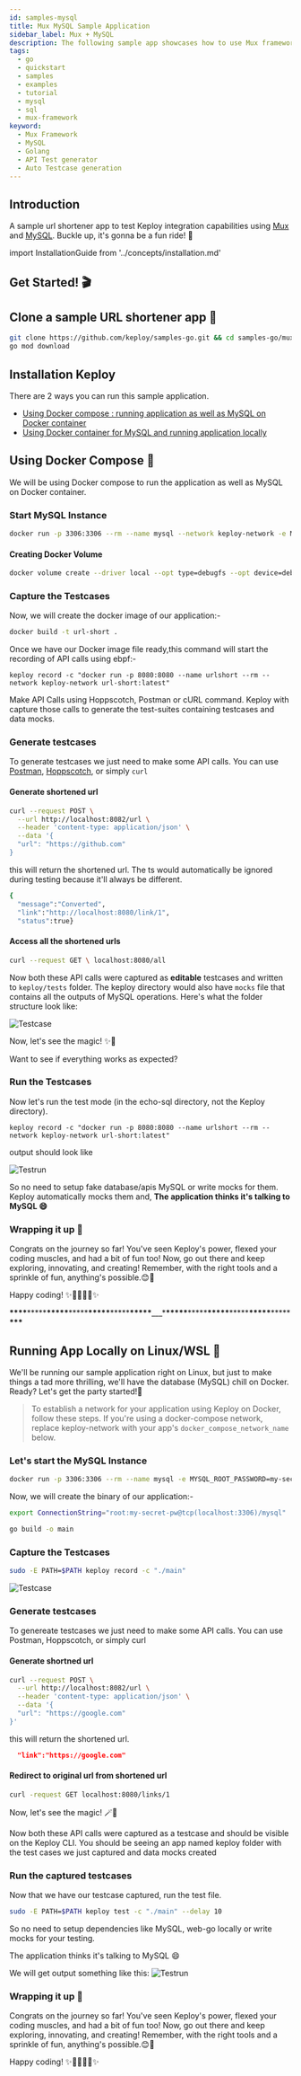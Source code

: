 ```yaml
---
id: samples-mysql
title: Mux MySQL Sample Application
sidebar_label: Mux + MySQL
description: The following sample app showcases how to use Mux framework and the Keploy Platform.
tags:
  - go
  - quickstart
  - samples
  - examples
  - tutorial
  - mysql
  - sql
  - mux-framework
keyword:
  - Mux Framework
  - MySQL
  - Golang
  - API Test generator
  - Auto Testcase generation
---
```


## Introduction

A sample url shortener app to test Keploy integration capabilities using [Mux](https://github.com/gorilla/mux) and [MySQL](https://www.mysql.com/). Buckle up, it's gonna be a fun ride! 🎢

import InstallationGuide from '../concepts/installation.md'

<InstallationGuide/>

## Get Started! 🎬

## Clone a sample URL shortener app 🧪

```bash
git clone https://github.com/keploy/samples-go.git && cd samples-go/mux-mysql
go mod download
```

## Installation Keploy

There are 2 ways you can run this sample application.

- [Using Docker compose : running application as well as MySQL on Docker container](#using-docker-compose-)
- [Using Docker container for MySQL and running application locally](#running-app-locally-on-linuxwsl-)

## Using Docker Compose 🐳

We will be using Docker compose to run the application as well as MySQL on Docker container.

### Start MySQL Instance

```bash
docker run -p 3306:3306 --rm --name mysql --network keploy-network -e MYSQL_ROOT_PASSWORD=my-secret-pw -d mysql:latest
```

#### Creating Docker Volume

```bash
docker volume create --driver local --opt type=debugfs --opt device=debugfs debugfs
```

### Capture the Testcases

Now, we will create the docker image of our application:-

```zsh
docker build -t url-short .
```

Once we have our Docker image file ready,this command will start the recording of API calls using ebpf:-

```shell
keploy record -c "docker run -p 8080:8080 --name urlshort --rm --network keploy-network url-short:latest"
```

Make API Calls using Hoppscotch, Postman or cURL command. Keploy with capture those calls to generate the test-suites containing testcases and data mocks.

### Generate testcases

To generate testcases we just need to make some API calls. You can use [Postman](https://www.postman.com/), [Hoppscotch](https://hoppscotch.io/), or simply `curl`

#### Generate shortened url

```bash
curl --request POST \
  --url http://localhost:8082/url \
  --header 'content-type: application/json' \
  --data '{
  "url": "https://github.com"
}
```

this will return the shortened url. The ts would automatically be ignored during testing because it'll always be different.

```bash
{
  "message":"Converted",
  "link":"http://localhost:8080/link/1",
  "status":true}
```

#### Access all the shortened urls

```bash
curl --request GET \ localhost:8080/all
```

Now both these API calls were captured as **editable** testcases and written to `keploy/tests` folder. The keploy directory would also have `mocks` file that contains all the outputs of MySQL operations. Here's what the folder structure look like:

![Testcase](/img/mux-mysql-keploy-record.png)

Now, let's see the magic! ✨💫

Want to see if everything works as expected?

### Run the Testcases

Now let's run the test mode (in the echo-sql directory, not the Keploy directory).

```shell
keploy record -c "docker run -p 8080:8080 --name urlshort --rm --network keploy-network url-short:latest"
```

output should look like

![Testrun](/img/mux-mysql-keploy-tests.png)

So no need to setup fake database/apis MySQL or write mocks for them. Keploy automatically mocks them and, **The application thinks it's talking to MySQL 😄**

### Wrapping it up 🎉

Congrats on the journey so far! You've seen Keploy's power, flexed your coding muscles, and had a bit of fun too! Now, go out there and keep exploring, innovating, and creating! Remember, with the right tools and a sprinkle of fun, anything's possible.😊🚀

Happy coding! ✨👩‍💻👨‍💻✨

**\*\*\*\***\*\*\*\*\***\*\*\*\*\***\*\*\*\*\***\*\*\*\*\***\*\*\*\*\***\*\*\*\*\***\_\_\_\***\*\*\*\*\***\*\*\*\*\***\*\*\*\*\***\*\*\*\*\***\*\*\*\*\***\*\*\*\*\***\*\*\***

## Running App Locally on Linux/WSL 🐧

We'll be running our sample application right on Linux, but just to make things a tad more thrilling, we'll have the database (MySQL) chill on Docker. Ready? Let's get the party started!🎉

> To establish a network for your application using Keploy on Docker, follow these steps.
> If you're using a docker-compose network, replace keploy-network with your app's `docker_compose_network_name` below.

### Let's start the MySQL Instance

```zsh
docker run -p 3306:3306 --rm --name mysql -e MYSQL_ROOT_PASSWORD=my-secret-pw -d mysql:latest
```

Now, we will create the binary of our application:-

```zsh
export ConnectionString="root:my-secret-pw@tcp(localhost:3306)/mysql"

go build -o main
```

### Capture the Testcases

```zsh
sudo -E PATH=$PATH keploy record -c "./main"
```

![Testcase](https://github.com/heyyakash/samples-go/assets/85030597/2b4f3c04-4631-4f9a-b317-7fdb6db87879)

### Generate testcases

To genereate testcases we just need to make some API calls. You can use Postman, Hoppscotch, or simply curl

#### Generate shortned url

```bash
curl --request POST \
  --url http://localhost:8082/url \
  --header 'content-type: application/json' \
  --data '{
  "url": "https://google.com"
}'
```

this will return the shortened url.

```json
  "link":"https://google.com"
```

#### Redirect to original url from shortened url

```zsh
curl -request GET localhost:8080/links/1
```

Now, let's see the magic! 🪄💫

Now both these API calls were captured as a testcase and should be visible on the Keploy CLI. You should be seeing an app named keploy folder with the test cases we just captured and data mocks created

### Run the captured testcases

Now that we have our testcase captured, run the test file.

```zsh
sudo -E PATH=$PATH keploy test -c "./main" --delay 10
```

So no need to setup dependencies like MySQL, web-go locally or write mocks for your testing.

The application thinks it's talking to MySQL 😄

We will get output something like this:
![Testrun](https://github.com/heyyakash/samples-go/assets/85030597/472cab5e-9687-4fc5-bd57-3c52f56feedf)

### Wrapping it up 🎉

Congrats on the journey so far! You've seen Keploy's power, flexed your coding muscles, and had a bit of fun too! Now, go out there and keep exploring, innovating, and creating! Remember, with the right tools and a sprinkle of fun, anything's possible.😊🚀

Happy coding! ✨👩‍💻👨‍💻✨

